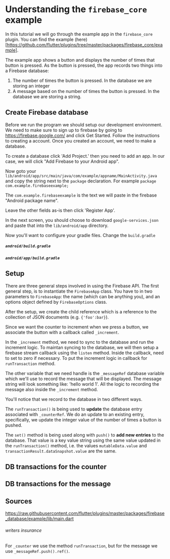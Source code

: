 
# Understanding the `firebase_core` example

In this tutorial we will go through the example
app in the `firebase_core` plugin.
You can find the example (here)[https://github.com/flutter/plugins/tree/master/packages/firebase_core/example].

The example app shows a button and displays the number
of times that button is pressed. As the button
is pressed, the app records two things
into a Firebase database:

1. The number of times the button is pressed. In the database we are storing an integer
2. A message based on the number of times the button is pressed. In the database we are storing a string.

## Create Firebase database

Before we run the program we should setup our development
environment. We need to make sure to sign up to
firebase by going to https://firebase.google.com/ and 
click Get Started. Follow the instructions to creating a account. Once you created an account, we need to make a database.

To create a database click 'Add Project.' then 
you need to add an app. In our case, we will click
"Add Firebase to your Android app".

Now goto your `lib/android/app/src/main/java/com/example/appname/MainActivity.java` and copy the string 
next to the `package` declaration. For example
`package com.example.firebaseexample;`

The `com.example.firebaseexample` is the text we will
paste in the firebase "Android package name".

Leave the other fields as-is then click 'Register App'.

In the next screen, you should choose to download 
`google-services.json` and paste that into the
`lib/android/app` directory.

Now you'll want to configure your gradle files.
Change the `build.gradle`

##### `android/build.gradle`


##### `android/app/build.gradle`

## Setup

There are three general steps involved in using the Firebase API. 
The first general step, is to instantiate the `FirebaseApp` class.
You have to in two parameters to `FirebaseApp`: the name (which can
be anything you), and an options object defined by `FirebaseOptions` class. 

After the setup, we create the child reference which is a
reference to the collection of JSON documents (e.g. `{'foo':bar}`).

Since we want the counter to increment when we press a button,
we associate the button with a callback called `_increment`.

In the `_increment` method, we need to sync to the database
and run the increment logic.
To maintan syncing to the database, we will then setup a firebase stream callback using the `listen` method. Inside the callback, need
to set to zero if necessary. To put the increment logic
in callback for `runTransaction` method. 

The other variable that we need handle is the `_messageRef` database variable which we'll use to record the message that will be displayed. The message string will look something like: 'hello world 1'. All
the logic to recording the message also inside the `_increment` method.

You'll notice that we record to the database in two different ways.

The `runTransaction()` is being used to **update** the database entry associated with `_counterRef`. We do an update to an existing entry, specifically, we update the integer value of the number of times a button is pushed.

The `set()` method is being used along with `push()` to **add new entries** to the database. That value is a key value string using the same value updated in the `runTransaction()` method, i.e. the values `mutableData.value` and `transactionResult.dataSnapshot.value` are the same.




## DB transactions for the counter


## DB transactions for the message




Sources
---------

https://raw.githubusercontent.com/flutter/plugins/master/packages/firebase_database/example/lib/main.dart


###### writers insurance

For `_counter` we use the method `runTransaction`, but for
the message we use `_messageRef.push().ref()`.